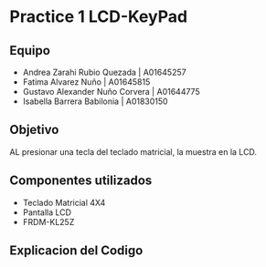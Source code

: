 # Practice 1 LCD-KeyPad
## Equipo
- Andrea Zarahi Rubio Quezada | A01645257
- Fatima Alvarez Nuño | A01645815
- Gustavo Alexander Nuño Corvera | A01644775
- Isabella Barrera Babilonia | A01830150

## Objetivo 
AL presionar una tecla del teclado matricial, la muestra en la LCD. 

## Componentes utilizados 
- Teclado Matricial 4X4
- Pantalla LCD 
- FRDM-KL25Z
 
## Explicacion del Codigo

